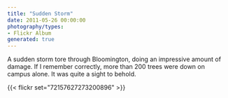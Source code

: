 ```yaml
---
title: "Sudden Storm"
date: 2011-05-26 00:00:00
photography/types:
- Flickr Album
generated: true
---
```

A sudden storm tore through Bloomington, doing an impressive amount of damage. If I remember correctly, more than 200 trees were down on campus alone. It was quite a sight to behold.

{{< flickr set="72157627273200896" >}}
